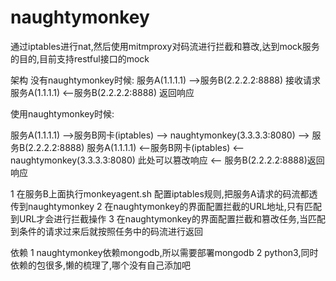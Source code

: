 # naughtymonkey
通过iptables进行nat,然后使用mitmproxy对码流进行拦截和篡改,达到mock服务的目的,目前支持restful接口的mock

架构
没有naughtymonkey时候:
服务A(1.1.1.1) -->服务B(2.2.2.2:8888) 接收请求
服务A(1.1.1.1) <--服务B(2.2.2.2:8888) 返回响应

使用naughtymonkey时候:

服务A(1.1.1.1) -->服务B网卡(iptables) --> naughtymonkey(3.3.3.3:8080) --> 服务B(2.2.2.2:8888)
服务A(1.1.1.1) <--服务B网卡(iptables) <-- naughtymonkey(3.3.3.3:8080) 此处可以篡改响应 <-- 服务B(2.2.2.2:8888)返回响应

1 在服务B上面执行monkeyagent.sh 配置iptables规则,把服务A请求的码流都透传到naughtymonkey
2 在naughtymonkey的界面配置拦截的URL地址,只有匹配到URL才会进行拦截操作
3 在naughtymonkey的界面配置拦截和篡改任务,当匹配到条件的请求过来后就按照任务中的码流进行返回

依赖
1 naughtymonkey依赖mongodb,所以需要部署mongodb
2 python3,同时依赖的包很多,懒的梳理了,哪个没有自己添加吧
